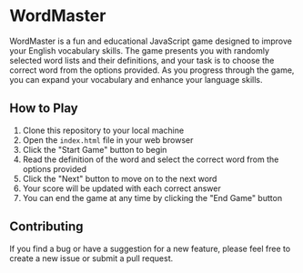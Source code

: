 # WordMaster 

WordMaster is a fun and educational JavaScript game designed to improve your English vocabulary skills. The game presents you with randomly selected word lists and their definitions, and your task is to choose the correct word from the options provided. As you progress through the game, you can expand your vocabulary and enhance your language skills.

## How to Play

1. Clone this repository to your local machine
2. Open the `index.html` file in your web browser
3. Click the "Start Game" button to begin
4. Read the definition of the word and select the correct word from the options provided
5. Click the "Next" button to move on to the next word
6. Your score will be updated with each correct answer
7. You can end the game at any time by clicking the "End Game" button

## Contributing

If you find a bug or have a suggestion for a new feature, please feel free to create a new issue or submit a pull request.
